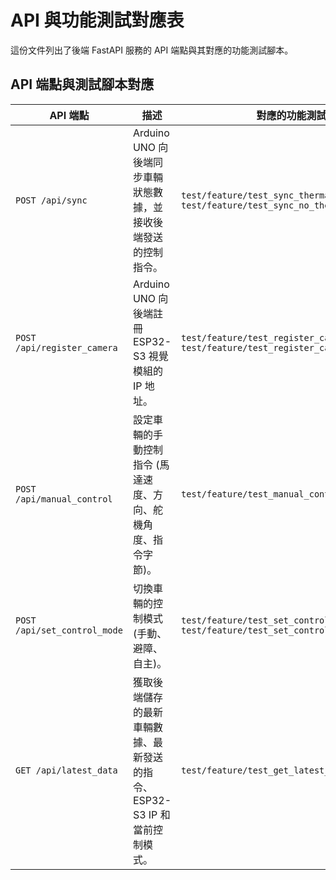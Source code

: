 # API 與功能測試對應表

這份文件列出了後端 FastAPI 服務的 API 端點與其對應的功能測試腳本。

## API 端點與測試腳本對應

| API 端點 | 描述 | 對應的功能測試腳本 |
|---|---|---|
| `POST /api/sync` | Arduino UNO 向後端同步車輛狀態數據，並接收後端發送的控制指令。 | `test/feature/test_sync_thermal.sh`<br>`test/feature/test_sync_no_thermal.sh` |
| `POST /api/register_camera` | Arduino UNO 向後端註冊 ESP32-S3 視覺模組的 IP 地址。 | `test/feature/test_register_camera_api.sh`<br>`test/feature/test_register_camera.sh` |
| `POST /api/manual_control` | 設定車輛的手動控制指令 (馬達速度、方向、舵機角度、指令字節)。 | `test/feature/test_manual_control.sh` |
| `POST /api/set_control_mode` | 切換車輛的控制模式 (手動、避障、自主)。 | `test/feature/test_set_control_mode_manual.sh`<br>`test/feature/test_set_control_mode_avoidance.sh` |
| `GET /api/latest_data` | 獲取後端儲存的最新車輛數據、最新發送的指令、ESP32-S3 IP 和當前控制模式。 | `test/feature/test_get_latest_data.sh` |
